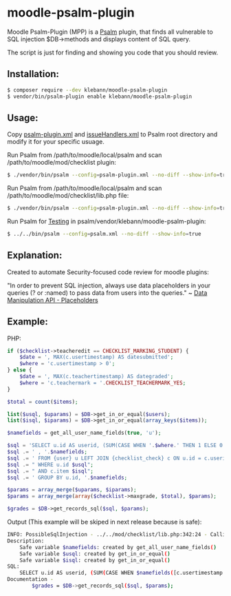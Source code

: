 # moodle-psalm-plugin
Moodle Psalm-Plugin (MPP) is a [Psalm](https://github.com/vimeo/psalm) plugin, that finds all vulnerable to SQL injection $DB->methods and displays content of SQL query.

The script is just for finding and showing you code that you should review.

## Installation:

```bash
$ composer require --dev klebann/moodle-psalm-plugin
$ vendor/bin/psalm-plugin enable klebann/moodle-psalm-plugin
```

## Usage:

Copy [psalm-plugin.xml](psalm-plugin.xml) and [issueHandlers.xml](issueHandlers.xml) to Psalm root directory and modify it for your specific usuage.

Run Psalm from /path/to/moodle/local/psalm and scan /path/to/moodle/mod/checklist plugin:
```bash
$ ./vendor/bin/psalm --config=psalm-plugin.xml --no-diff --show-info=true ../../mod/checklist
```

Run Psalm from /path/to/moodle/local/psalm and scan /path/to/moodle/mod/checklist/lib.php file:
```bash
$ ./vendor/bin/psalm --config=psalm-plugin.xml --no-diff --show-info=true ../../mod/checklist/lib.php
```

Run Psalm for [Testing](tests) in psalm/vendor/klebann/moodle-psalm-plugin:
```bash
$ ../../bin/psalm --config=psalm.xml --no-diff --show-info=true
```

## Explanation:

Created to automate Security-focused code review for moodle plugins:

"In order to prevent SQL injection, always use data placeholders in your queries (? or :named) to pass data from users into the queries." ~ [Data Manipulation API - Placeholders](https://docs.moodle.org/dev/Data_manipulation_API#Placeholders)

## Example:

PHP:
```php
if ($checklist->teacheredit == CHECKLIST_MARKING_STUDENT) {
    $date = ', MAX(c.usertimestamp) AS datesubmitted';
    $where = 'c.usertimestamp > 0';
} else {
    $date = ', MAX(c.teachertimestamp) AS dategraded';
    $where = 'c.teachermark = '.CHECKLIST_TEACHERMARK_YES;
}

$total = count($items);

list($usql, $uparams) = $DB->get_in_or_equal($users);
list($isql, $iparams) = $DB->get_in_or_equal(array_keys($items));

$namefields = get_all_user_name_fields(true, 'u');

$sql = 'SELECT u.id AS userid, (SUM(CASE WHEN '.$where.' THEN 1 ELSE 0 END) * ? / ? ) AS rawgrade'.$date;
$sql .= ' , '.$namefields;
$sql .= ' FROM {user} u LEFT JOIN {checklist_check} c ON u.id = c.userid';
$sql .= " WHERE u.id $usql";
$sql .= " AND c.item $isql";
$sql .= ' GROUP BY u.id, '.$namefields;

$params = array_merge($uparams, $iparams);
$params = array_merge(array($checklist->maxgrade, $total), $params);

$grades = $DB->get_records_sql($sql, $params);
```

Output (This example will be skiped in next release because is safe):
```bash
INFO: PossibleSqlInjection - ../../mod/checklist/lib.php:342:24 - Calling unsafe sql method $DB->get_records_sql
Description:
    Safe variable $namefields: created by get_all_user_name_fields()
    Safe variable $usql: created by get_in_or_equal()
    Safe variable $isql: created by get_in_or_equal()
SQL:
    SELECT u.id AS userid, (SUM(CASE WHEN $namefields([c.usertimestamp > 0][c.teachermark = CHECKLIST_TEACHERMARK_YES]) THEN 1 ELSE 0 END) * ? / ? ) AS rawgrade $date([, MAX(c.usertimestamp) AS datesubmitted][, MAX(c.teachertimestamp) AS dategraded]) , $namefields FROM {user} u LEFT JOIN {checklist_check} c ON u.id = c.userid WHERE u.id $usql AND c.item $isql GROUP BY u.id, $namefields
Documentation -
        $grades = $DB->get_records_sql($sql, $params);
```
